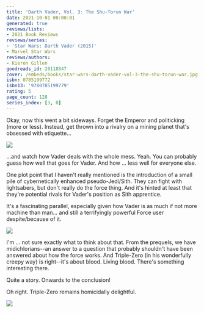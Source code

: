 ```yaml
---
title: 'Darth Vader, Vol. 3: The Shu-Torun War'
date: 2021-10-01 00:00:01
generated: true
reviews/lists:
- 2021 Book Reviews
reviews/series:
- 'Star Wars: Darth Vader (2015)'
- Marvel Star Wars
reviews/authors:
- Kieron Gillen
goodreads_id: 28118847
cover: /embeds/books/star-wars-darth-vader-vol-3-the-shu-torun-war.jpg
isbn: 0785199772
isbn13: '9780785199779'
rating: 5
page_count: 128
series_index: [3, 0]
---
```

Okay, now this went a bit sideways. Forget the Emperor and politicking (more or less). Instead, get thrown into a rivalry on a mining planet that's obsessed with etiquette...  

![](/embeds/books/attachments/vader-3.1.png)

<!--more-->

...and watch how Vader deals with the whole mess. Yeah. You can probably guess how well that goes for Vader. And how ... less well for everyone else.  

One plot point that I haven't really mentioned is the introduction of a small pile of cybernetically enhanced pseudo-Jedi/Sith. They can fight with lightsabers, but don't really do the force thing. And it's hinted at least that they're potential rivals for Vader's position as Sith apprentice.  

It's a fascinating parallel, especially given how Vader is as much if not more machine than man... and still a terrifyingly powerful Force user despite/because of it.  

![](/embeds/books/attachments/vader-3.5.png)  

I'm ... not sure exactly what to think about that. From the prequels, we have midichlorians--an answer to a question that probably shouldn't have been answered about how the force works. And Triple-Zero (in his wonderfully creepy way) is right--it's about blood. Living blood. There's something interesting there.  

Quite a story. Onwards to the conclusion!  

Oh right. Triple-Zero remains homicidally delightful.  

![](/embeds/books/attachments/vader-3.6.png)